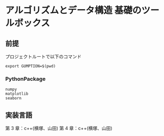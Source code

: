 # アルゴリズムとデータ構造 基礎のツールボックス

## 前提

プロジェクトルートで以下のコマンド

```
export GUMPTION=$(pwd)
```

### PythonPackage
```
numpy 
matplotlib
seaborn
```
## 実装言語

第 3 章：c++(横塚、山田)
第 4 章：c++(横塚、山田)
